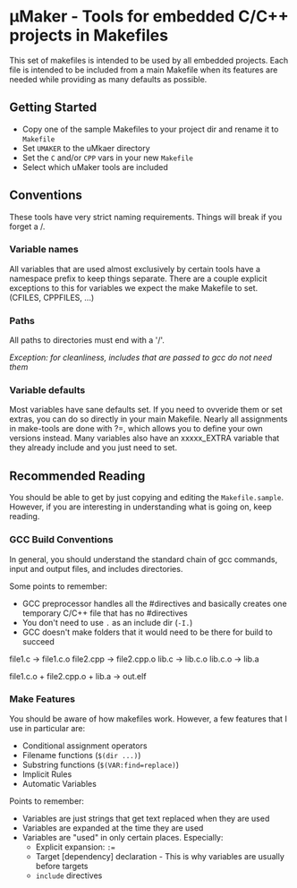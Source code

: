 # µMaker  - Tools for embedded C/C++ projects in Makefiles

This set of makefiles is intended to be used by all embedded projects. Each file is intended to be included from a main Makefile when its features are needed while providing as many defaults as possible.

## Getting Started

 - Copy one of the sample Makefiles to your project dir and rename it to `Makefile`
 - Set `UMAKER` to the uMkaer directory
 - Set the `C` and/or `CPP` vars in your new `Makefile`
 - Select which uMaker tools are included

## Conventions

These tools have very strict naming requirements. Things will break if you forget a /.

### Variable names

All variables that are used almost exclusively by certain tools have a namespace prefix to keep things separate. There are a couple explicit exceptions to this for variables we expect the make Makefile to set. (CFILES, CPPFILES, ...)

### Paths

All paths to directories must end with a '/'.

*Exception: for cleanliness, includes that are passed to gcc do not need them*

### Variable defaults

Most variables have sane defaults set. If you need to ovveride them or set extras, you can do so directly in your main Makefile. Nearly all assignments in make-tools are done with ?=, which allows you to define your own versions instead. Many variables also have an xxxxx\_EXTRA variable that they already include and you just need to set.

## Recommended Reading

You should be able to get by just copying and editing the `Makefile.sample`. However, if you are interesting in understanding what is going on, keep reading.

### GCC Build Conventions

In general, you should understand the standard chain of gcc commands, input and output files, and includes directories.

Some points to remember:

 - GCC preprocessor handles all the #directives and basically creates one temporary C/C++ file that has no #directives
 - You don't need to use `.` as an include dir (`-I.`)
 - GCC doesn't make folders that it would need to be there for build to succeed

file1.c		-> file1.c.o
file2.cpp	-> file2.cpp.o
lib.c		-> lib.c.o
lib.c.o		-> lib.a

file1.c.o + file2.cpp.o + lib.a -> out.elf

### Make Features

You should be aware of how makefiles work. However, a few features that I use in particular are:

 - Conditional assignment operators
 - Filename functions (`$(dir ...)`)
 - Substring functions (`$(VAR:find=replace)`)
 - Implicit Rules
 - Automatic Variables

Points to remember:

 - Variables are just strings that get text replaced when they are used
 - Variables are expanded at the time they are used
 - Variables are "used" in only certain places. Especially:
     - Explicit expansion: `:=`
     - Target [dependency] declaration - This is why variables are usually before targets
     - `include` directives
